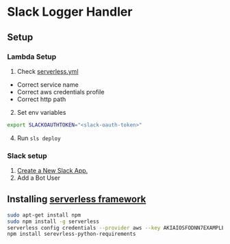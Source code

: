 # Slack Logger Handler

## Setup

### Lambda Setup

1. Check [serverless.yml](serverless.yml)
  - Correct service name
  - Correct aws credentials profile
  - Correct http path
2. Set env variables
```bash
export SLACKOAUTHTOKEN="<slack-oauth-token>"
```
4. Run `sls deploy`

### Slack setup
1. [Create a New Slack App.](https://api.slack.com/apps)
2. Add a Bot User

## Installing [serverless framework](https://serverless.com)

```bash
sudo apt-get install npm
sudo npm install -g serverless
serverless config credentials --provider aws --key AKIAIOSFODNN7EXAMPLE --secret wJalrXUtnFEMI/K7MDENG/bPxRfiCYEXAMPLEKEY # add credentials
npm install serevrless-python-requirements
```

